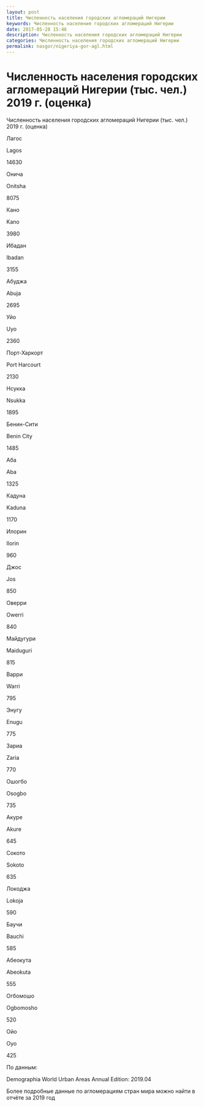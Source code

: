 ```yaml
---
layout: post
title: Численность населения городских агломераций Нигерии
keywords: Численность населения городских агломераций Нигерии
date: 2017-05-28 15:46
description: Численность населения городских агломераций Нигерии
categories: Численность населения городских агломераций Нигерии
permalink: nasgor/nigeriya-gor-agl.html
---
```


# Численность населения городских агломераций Нигерии (тыс. чел.) 2019 г. (оценка)



Численность населения городских агломераций Нигерии (тыс. чел.) 2019 г. (оценка)








Лагос


Lagos


14630






Онича


Onitsha


8075






Кано


Kano


3980






Ибадан


Ibadan


3155






Абуджа


Abuja


2695






Уйо


Uyo


2360






Порт-Харкорт


Port Harcourt


2130






Нсукка


Nsukka


1895






Бенин-Сити


Benin City


1485






Аба


Aba


1325






Кадуна


Kaduna


1170






Илорин


Ilorin


960






Джос


Jos


850






Оверри


Owerri


840






Майдугури


Maiduguri


815






Варри


Warri


795






Энугу


Enugu


775






Зариа


Zaria


770






Ошогбо


Osogbo


735






Акуре


Akure


645






Сокото


Sokoto


635






Локоджа


Lokoja


590






Баучи


Bauchi


585






Абеокута


Abeokuta


555






Огбомошо


Ogbomosho


520






Ойо


Oyo


425








По данным:


Demographia World Urban Areas Annual Edition: 2019.04


Более подробные данные по агломерациям стран мира можно найти в отчёте за 2019 год
	

			
		

